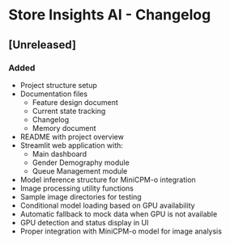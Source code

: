 # Store Insights AI - Changelog

## [Unreleased]

### Added
- Project structure setup
- Documentation files
  - Feature design document
  - Current state tracking
  - Changelog
  - Memory document
- README with project overview
- Streamlit web application with:
  - Main dashboard
  - Gender Demography module
  - Queue Management module
- Model inference structure for MiniCPM-o integration
- Image processing utility functions
- Sample image directories for testing
- Conditional model loading based on GPU availability
- Automatic fallback to mock data when GPU is not available
- GPU detection and status display in UI
- Proper integration with MiniCPM-o model for image analysis 